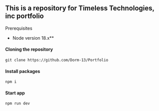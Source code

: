 ## This is a repository for Timeless Technologies, inc portfolio

Prerequisites

- Node version 18.x\*\*

#### Cloning the repository

```shell
git clone https://github.com/Dorm-13/Portfolio
```

#### Install packages

```shell
npm i
```

#### Start app

```shell
npm run dev
```
